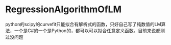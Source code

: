 # RegressionAlgorithmOfLM
python的scipy的curvefit只能拟合有解析式的函数，只好自己写了纯数值的LM算法，一个是C#的一个是Python的，都可以可以拟合任意定义函数。目前来说都测过没问题
